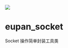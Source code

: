 [![](https://jitpack.io/v/SunnyQjm/eupan_socket.svg)](https://jitpack.io/#SunnyQjm/eupan_socket)
# eupan_socket
Socket 操作简单封装工具类
